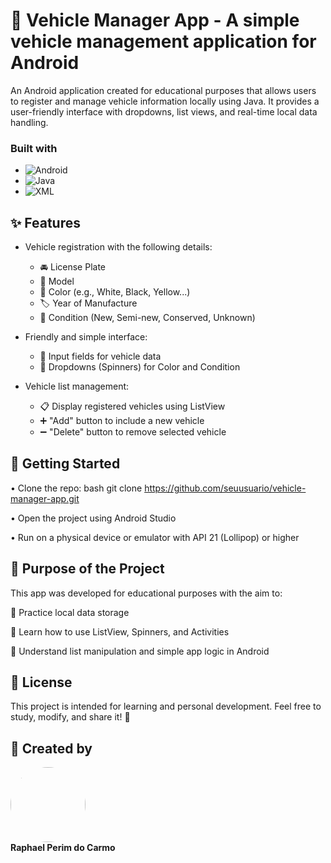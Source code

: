 # 🚗 Vehicle Manager App - A simple vehicle management application for Android

An Android application created for educational purposes that allows users to register and manage vehicle information locally using Java. It provides a user-friendly interface with dropdowns, list views, and real-time local data handling.

### Built with

 * ![Android](https://img.shields.io/badge/Android-3DDC84?style=for-the-badge&logo=android&logoColor=white)
 * ![Java](https://img.shields.io/badge/Java-orange?style=for-the-badge&logo=java&logoColor=white)
 * ![XML](https://img.shields.io/badge/XML-007ACC?style=for-the-badge)

<h2> ✨ Features </h2>

- Vehicle registration with the following details:
  - 🚘 License Plate  
  - 🚗 Model  
  - 🎨 Color (e.g., White, Black, Yellow...)  
  - 🏷️ Year of Manufacture  
  - 🔧 Condition (New, Semi-new, Conserved, Unknown)  

- Friendly and simple interface:
  - 📝 Input fields for vehicle data  
  - 🔄 Dropdowns (Spinners) for Color and Condition  

- Vehicle list management:
  - 📋 Display registered vehicles using ListView  
  - ➕ "Add" button to include a new vehicle  
  - ➖ "Delete" button to remove selected vehicle  

<h2> 🚀 Getting Started </h2>

• Clone the repo:
bash
git clone https://github.com/seuusuario/vehicle-manager-app.git


• Open the project using Android Studio

• Run on a physical device or emulator with API 21 (Lollipop) or higher

<h2> 🎯 Purpose of the Project </h2>
This app was developed for educational purposes with the aim to:

💾 Practice local data storage

📑 Learn how to use ListView, Spinners, and Activities

🧩 Understand list manipulation and simple app logic in Android

<h2> 📝 License </h2>
This project is intended for learning and personal development.
Feel free to study, modify, and share it! 🚀

<h2> 👤 Created by </h2>
<img src="https://github.com/RaphaelPCarmo.png" width="120" style="border-radius: 50%"><br>
<strong>Raphael Perim do Carmo</strong>
